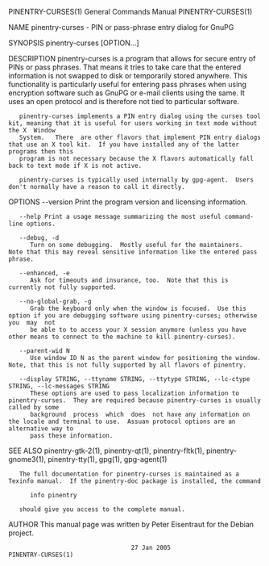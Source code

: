 PINENTRY-CURSES(1)						    General Commands Manual						    PINENTRY-CURSES(1)

NAME
       pinentry-curses - PIN or pass-phrase entry dialog for GnuPG

SYNOPSIS
       pinentry-curses [OPTION...]

DESCRIPTION
       pinentry-curses	is  a  program that allows for secure entry of PINs or pass phrases.  That means it tries to take care that the entered information is
       not swapped to disk or temporarily stored anywhere.  This functionality is particularly useful for entering pass phrases when using encryption software
       such as GnuPG or e-mail clients using the same.	It uses an open protocol and is therefore not tied to particular software.

       pinentry-curses implements a PIN entry dialog using the curses tool kit, meaning that it is useful for users working in text mode without the X	Window
       System.	 There	are other flavors that implement PIN entry dialogs that use an X tool kit.  If you have installed any of the latter programs then this
       program is not necessary because the X flavors automatically fall back to text mode if X is not active.

       pinentry-curses is typically used internally by gpg-agent.  Users don't normally have a reason to call it directly.

OPTIONS
       --version
	      Print the program version and licensing information.

       --help Print a usage message summarizing the most useful command-line options.

       --debug, -d
	      Turn on some debugging.  Mostly useful for the maintainers.  Note that this may reveal sensitive information like the entered pass phrase.

       --enhanced, -e
	      Ask for timeouts and insurance, too.  Note that this is currently not fully supported.

       --no-global-grab, -g
	      Grab the keyboard only when the window is focused.  Use this option if you are debugging software using pinentry-curses; otherwise you  may  not
	      be able to to access your X session anymore (unless you have other means to connect to the machine to kill pinentry-curses).

       --parent-wid N
	      Use window ID N as the parent window for positioning the window.	Note, that this is not fully supported by all flavors of pinentry.

       --display STRING, --ttyname STRING, --ttytype STRING, --lc-ctype STRING, --lc-messages STRING
	      These options are used to pass localization information to pinentry-curses.  They are required because pinentry-curses is usually called by some
	      background  process  which  does	not have any information on the locale and terminal to use.  Assuan protocol options are an alternative way to
	      pass these information.

SEE ALSO
       pinentry-gtk-2(1), pinentry-qt(1), pinentry-fltk(1), pinentry-gnome3(1), pinentry-tty(1), gpg(1), gpg-agent(1)

       The full documentation for pinentry-curses is maintained as a Texinfo manual.  If the pinentry-doc package is installed, the command

	      info pinentry

       should give you access to the complete manual.

AUTHOR
       This manual page was written by Peter Eisentraut for the Debian project.

									  27 Jan 2005							    PINENTRY-CURSES(1)
